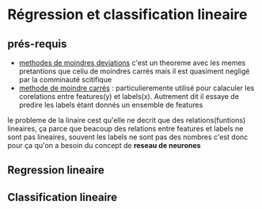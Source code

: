 # Régression et classification lineaire
## prés-requis 
* <a href="">methodes de moindres deviations</a> c'est un theoreme avec les memes pretantions que celiu de moindres carrés mais il est quasiment negligé par la comminauté scitifique 
* <a href="https://github.com/talisma-cassoma/The-method-of-least-squares-on-Matlab">methode de moindre carrés</a> : particulieremente utilisé pour calaculer les corelations entre features(y) et labels(x). Autrement dit il essaye de predire les labels étant donnés un ensemble de features 

le probleme de la linaire cest qu'elle ne decrit que des relations(funtions) lineaires, ça parce que beacoup des relations entre features et labels ne sont pas lineaires, souvent les labels ne sont pas des nombres 
c'est donc pour ça qu'on a besoin du concept de <strong>reseau de neurones</strong> 

   ## Regression lineaire 
   
   
   ## Classification lineaire

